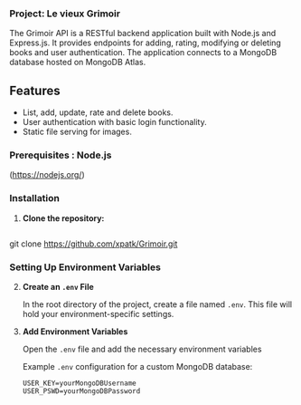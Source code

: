### Project: Le vieux Grimoir

The Grimoir API is a RESTful backend application built with Node.js and Express.js. 
It provides endpoints for adding, rating, modifying or deleting books and user authentication. 
The application connects to a MongoDB database hosted on MongoDB Atlas.

## Features

- List, add, update, rate and delete books.
- User authentication with basic login functionality.
- Static file serving for images.

### Prerequisites : Node.js
(https://nodejs.org/)

### Installation

1. **Clone the repository:**

   ```bash
 git clone https://github.com/xpatk/Grimoir.git

### Setting Up Environment Variables

2. **Create an `.env` File**

   In the root directory of the project, create a file named `.env`. This file will hold your environment-specific settings. 

3. **Add Environment Variables**

   Open the `.env` file and add the necessary environment variables

   Example `.env` configuration for a custom MongoDB database:

   ```env
   USER_KEY=yourMongoDBUsername
   USER_PSWD=yourMongoDBPassword
